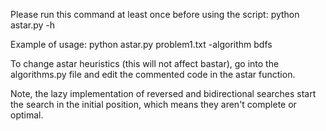 Please run this command at least once before using the script:
python astar.py -h

Example of usage:
python astar.py problem1.txt -algorithm bdfs

To change astar heuristics (this will not affect bastar), go into the algorithms.py file and edit the commented code in the astar function.

Note, the lazy implementation of reversed and bidirectional searches start the search in the initial position, which means they aren't complete or optimal.
